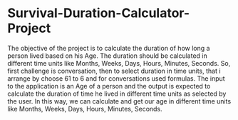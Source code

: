 # Survival-Duration-Calculator-Project
The objective of the project is to calculate the duration of how long a person lived based on his Age. The duration should be calculated in different time units like Months, Weeks, Days, Hours, Minutes, Seconds.
So, first challenge is conversation, then to select duration in time units, that i arrange by choose 
61 to 6 and for conversations used formulas.
The input to the application is an Age of a person and the output is expected to calculate the duration of time he lived in different time units as selected by the user.
In this way, we can calculate and get our age in different time units like Months, Weeks, Days, Hours, Minutes, Seconds.
